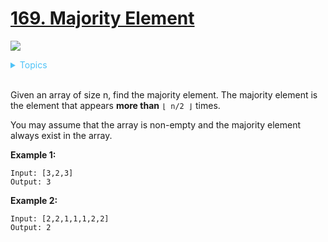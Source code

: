 # [169. Majority Element](https://leetcode-cn.com/problems/majority-element/)

![](https://img.shields.io/badge/Difficulty-Easy-green.svg)

<details>
<summary style="color:#4FC3F7">Topics</summary>

* [`Bit Manipulation`](https://leetcode.com/tag/bit-manipulation/)
* [`Array`](https://leetcode.com/tag/array/)
* [`Divide and Conquer`](https://leetcode.com/tag/divide-and-conquer/)

</details>
<br />

Given an array of size n, find the majority element. The majority element is the element that appears **more than** `⌊ n/2 ⌋` times.

You may assume that the array is non-empty and the majority element always exist in the array.

**Example 1:**

    Input: [3,2,3]
    Output: 3

**Example 2:**

    Input: [2,2,1,1,1,2,2]
    Output: 2
